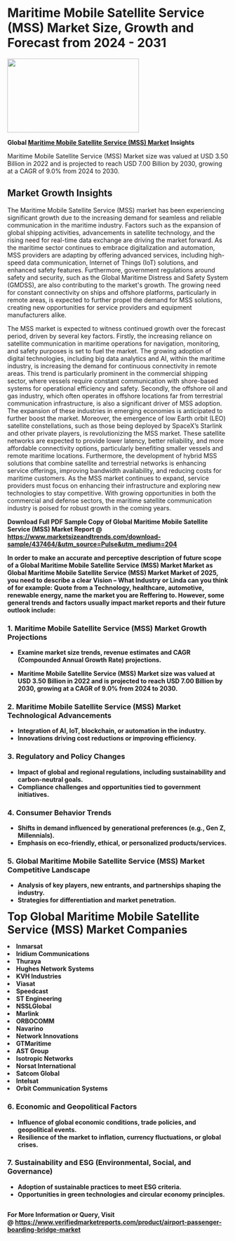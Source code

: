 <H1>Maritime Mobile Satellite Service (MSS) Market Size, Growth and Forecast from 2024 - 2031</H1><img class="aligncenter size-medium wp-image-584254" src="https://thirdeyenews.in/wp-content/uploads/2024/09/Global-Market-Research-300x168.jpeg" alt="" width="300" height="168" /><p><strong>Global&nbsp;<a href="https://www.marketsizeandtrends.com/download-sample/437464/&amp;utm_source=Pulse&amp;utm_medium=204">Maritime Mobile Satellite Service (MSS) Market</a> Insights</strong></p><p>Maritime Mobile Satellite Service (MSS) Market size was valued at USD 3.50 Billion in 2022 and is projected to reach USD 7.00 Billion by 2030, growing at a CAGR of 9.0% from 2024 to 2030.</p><p><h2>Market Growth Insights</h2> <p>The Maritime Mobile Satellite Service (MSS) market has been experiencing significant growth due to the increasing demand for seamless and reliable communication in the maritime industry. Factors such as the expansion of global shipping activities, advancements in satellite technology, and the rising need for real-time data exchange are driving the market forward. As the maritime sector continues to embrace digitalization and automation, MSS providers are adapting by offering advanced services, including high-speed data communication, Internet of Things (IoT) solutions, and enhanced safety features. Furthermore, government regulations around safety and security, such as the Global Maritime Distress and Safety System (GMDSS), are also contributing to the market's growth. The growing need for constant connectivity on ships and offshore platforms, particularly in remote areas, is expected to further propel the demand for MSS solutions, creating new opportunities for service providers and equipment manufacturers alike.</p> <p><strong></strong></p> <p>The MSS market is expected to witness continued growth over the forecast period, driven by several key factors. Firstly, the increasing reliance on satellite communication in maritime operations for navigation, monitoring, and safety purposes is set to fuel the market. The growing adoption of digital technologies, including big data analytics and AI, within the maritime industry, is increasing the demand for continuous connectivity in remote areas. This trend is particularly prominent in the commercial shipping sector, where vessels require constant communication with shore-based systems for operational efficiency and safety. Secondly, the offshore oil and gas industry, which often operates in offshore locations far from terrestrial communication infrastructure, is also a significant driver of MSS adoption. The expansion of these industries in emerging economies is anticipated to further boost the market. Moreover, the emergence of low Earth orbit (LEO) satellite constellations, such as those being deployed by SpaceX’s Starlink and other private players, is revolutionizing the MSS market. These satellite networks are expected to provide lower latency, better reliability, and more affordable connectivity options, particularly benefiting smaller vessels and remote maritime locations. Furthermore, the development of hybrid MSS solutions that combine satellite and terrestrial networks is enhancing service offerings, improving bandwidth availability, and reducing costs for maritime customers. As the MSS market continues to expand, service providers must focus on enhancing their infrastructure and exploring new technologies to stay competitive. With growing opportunities in both the commercial and defense sectors, the maritime satellite communication industry is poised for robust growth in the coming years. <p><strong></p><p><span class=""><strong>Download Full PDF Sample Copy of Global Maritime Mobile Satellite Service (MSS) Market Report</strong> @ <a href="https://www.marketsizeandtrends.com/download-sample/437464/&amp;utm_source=Pulse&amp;utm_medium=204" target="_blank">https://www.marketsizeandtrends.com/download-sample/437464/&amp;utm_source=Pulse&amp;utm_medium=204</a></span></p><p>In order to make an accurate and perceptive description of future scope of a Global&nbsp;Maritime Mobile Satellite Service (MSS) Market Market as Global&nbsp;Maritime Mobile Satellite Service (MSS) Market Market of 2025, you need to describe a clear Vision &ndash; What Industry or Linda can you think of for example: Quote from a Technology, healthcare, automotive, renewable energy, name the market you are Reffering to. However, some general trends and factors usually impact market reports and their future outlook include:</p><h3>1.&nbsp;<strong>Maritime Mobile Satellite Service (MSS) Market Growth Projections</strong></h3><ul><li>Examine market size trends, revenue estimates and CAGR (Compounded Annual Growth Rate) projections.</li><li><p>Maritime Mobile Satellite Service (MSS) Market size was valued at USD 3.50 Billion in 2022 and is projected to reach USD 7.00 Billion by 2030, growing at a CAGR of 9.0% from 2024 to 2030.</p></li></ul><h3>2.&nbsp;<strong>Maritime Mobile Satellite Service (MSS) Market Technological Advancements</strong></h3><ul><li>Integration of AI, IoT, blockchain, or automation in the industry.</li><li>Innovations driving cost reductions or improving efficiency.</li></ul><h3>3.&nbsp;<strong>Regulatory and Policy Changes</strong></h3><ul><li>Impact of global and regional regulations, including sustainability and carbon-neutral goals.</li><li>Compliance challenges and opportunities tied to government initiatives.</li></ul><h3>4.&nbsp;<strong>Consumer Behavior Trends</strong></h3><ul><li>Shifts in demand influenced by generational preferences (e.g., Gen Z, Millennials).</li><li>Emphasis on eco-friendly, ethical, or personalized products/services.</li></ul><h3>5.&nbsp;<strong>Global Maritime Mobile Satellite Service (MSS) Market Competitive Landscape</strong></h3><ul><li>Analysis of key players, new entrants, and partnerships shaping the industry.</li><li>Strategies for differentiation and market penetration.</li></ul><p data-pm-slice="1 1 []"><span style="color: inherit; font-family: inherit; font-size: 25px;">Top Global Maritime Mobile Satellite Service (MSS) Market Companies</span></p><div class="" data-test-id=""><p><li>Inmarsat</li><li> Iridium Communications</li><li> Thuraya</li><li> Hughes Network Systems</li><li> KVH Industries</li><li> Viasat</li><li> Speedcast</li><li> ST Engineering</li><li> NSSLGlobal</li><li> Marlink</li><li> ORBOCOMM</li><li> Navarino</li><li> Network Innovations</li><li> GTMaritime</li><li> AST Group</li><li> Isotropic Networks</li><li> Norsat International</li><li> Satcom Global</li><li> Intelsat</li><li> Orbit Communication Systems</li></p></div><h3>6.&nbsp;<strong>Economic and Geopolitical Factors</strong></h3><ul><li>Influence of global economic conditions, trade policies, and geopolitical events.</li><li>Resilience of the market to inflation, currency fluctuations, or global crises.</li></ul><h3>7.&nbsp;<strong>Sustainability and ESG (Environmental, Social, and Governance)</strong></h3><ul><li>Adoption of sustainable practices to meet ESG criteria.</li><li>Opportunities in green technologies and circular economy principles.</li></ul><h2><strong style="font-size: 14px;">For More Information or Query, Visit @&nbsp;</strong><a style="background-color: #ffffff; font-size: 14px;" href="https://www.marketsizeandtrends.com/report/maritime-mobile-satellite-service-mss-market/" target="_blank">https://www.verifiedmarketreports.com/product/airport-passenger-boarding-bridge-market</a></h2>
